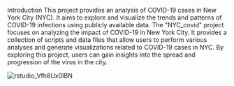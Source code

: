 Introduction
This project provides an analysis of COVID-19 cases in New York City (NYC). It aims to explore and visualize the trends and patterns of COVID-19 infections using publicly available data.
The "NYC_covid" project focuses on analyzing the impact of COVID-19 in New York City. It provides a collection of scripts and data files that allow users to perform various analyses and generate visualizations related to COVID-19 cases in NYC. By exploring this project, users can gain insights into the spread and progression of the virus in the city.

![rstudio_Vfh8Ux0IBN](https://github.com/AJ-Protzel/Personal-Projects/assets/31741271/088ed45d-25cd-401c-8b7b-03c4fbb79800)
